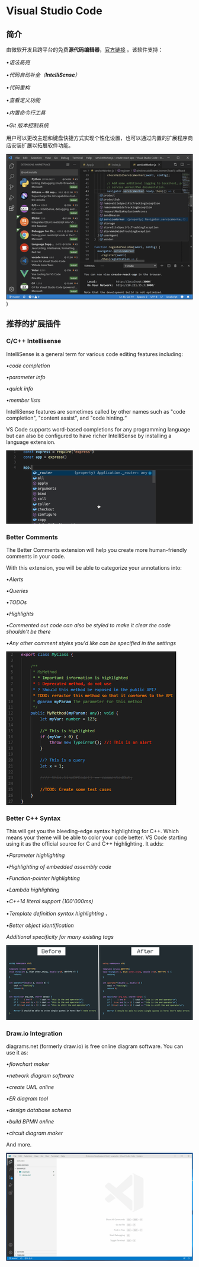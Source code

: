 # Visual Studio Code

## 简介

由微软开发且跨平台的免费**源代码编辑器**，[官方链接](https://code.visualstudio.com/) 。该软件支持：

•*语法高亮*

•*代码自动补全（**IntelliSense**）*

•*代码重构*

•*查看定义功能*

•*内置命令行工具*

•*Git* *版本控制系统*

用户可以更改主题和键盘快捷方式实现个性化设置，也可以通过内置的扩展程序商店安装扩展以拓展软件功能。

![image-20220324144507677](vscode.assets/image-20220324144507677.png))

## 推荐的扩展插件

### C/C++ Intellisense 

IntelliSense is a general term for various code editing features including:

•*code completion*

•*parameter info*

•*quick info*

•*member lists*

IntelliSense features are sometimes called by other names such as "code completion", "content assist", and "code hinting.“

VS Code supports word-based completions for any programming language but can also be configured to have richer IntelliSense by installing a language extension.

![](vscode.assets/intellisense.gif)

### Better Comments

The Better Comments extension will help you create more human-friendly comments in your code.

With this extension, you will be able to categorize your annotations into:

•*Alerts*

•*Queries*

•*TODOs*

•*Highlights*

•*Commented out code can also be styled to make it clear the code shouldn't be there*

•*Any other comment styles you'd like can be specified in the settings*

![image-20220324144816005](vscode.assets/image-20220324144816005.png)

### Better C++ Syntax

This will get you the bleeding-edge syntax highlighting for C++. Which means your theme will be able to color your code better. VS Code starting using it as the official source for C and C++ highlighting. It adds:

•*Parameter highlighting*

•*Highlighting of embedded assembly code* 

•*Function-pointer highlighting*

•*Lambda highlighting*

•*C++14 literal support (100'000ms)*

•*Template definition syntax highlighting* *、*

•*Better object identification*

*Additional specificity for many existing tags*

![image-20220324144833420](vscode.assets/image-20220324144833420.png)

### Draw.io Integration

diagrams.net (formerly draw.io) is free online diagram software. You can use it as:

•*flowchart maker*

•*network diagram software*

•*create UML online*

•*ER diagram tool*

•*design database schema*

•*build BPMN online*

•*circuit diagram maker*

And more.

![](vscode.assets/drawio-png.gif)
